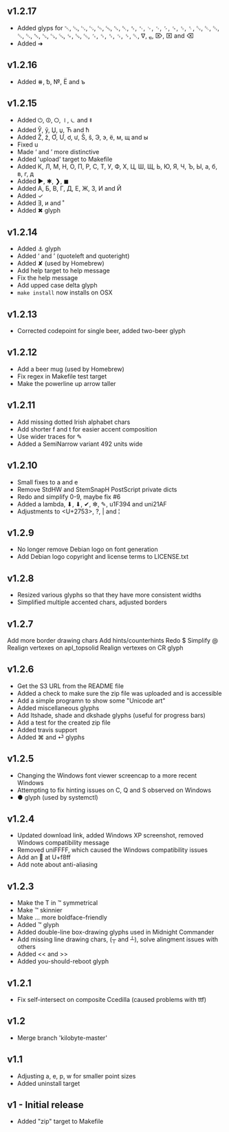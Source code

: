 v1.2.17
-------
- Added glyps for ␀, ␁, ␂, ␃, ␄, ␅, ␆, ␇, ␈, ␉, ␊, ␋, ␌, ␍, ␎, ␏, ␐, ␑,
  ␒, ␓, ␔, ␕, ␖, ␗, ␘, ␙, ␚, ␛, ␜, ␝, ␞, ␟, ␠, ␡, ∇, ⏨, ⌦, ⌧ and ⌫
- Added ➜

v1.2.16
-------

- Added ⧻, ␢, №, Ё and ъ

v1.2.15
-------

- Added ⏻, ⏼, ⭘, ⏽, ⏾ and ⯒
- Added Ў, ў, Џ, џ, Ћ and ћ
- Added Ž, ž, Ơ, Ư, ơ, ư, Š, š, Э, э, ё, м, щ and ы
- Fixed u
- Made ‘ and ’ more distinctive
- Added 'upload' target to Makefile
- Added К, Л, М, Н, О, П, Р, С, Т, У, Ф, Х, Ц, Ш, Щ, Ь, Ю, Я, Ч, Ъ, Ы,
  а, б, в, г, д
- Added ▶, ✱, ❯, ◼
- Added А, Б, В, Г, Д, Е, Ж, З, И and Й
- Added ✓
- Added Ǝ, и and ˚
- Added ✖ glyph

v1.2.14
-------
- Added ⚓ glyph
- Added ‘ and ’ (quoteleft and quoteright)
- Added ✘ (used by Homebrew)
- Add help target to help message
- Fix the help message
- Add upped case delta glyph
- `make install` now installs on OSX

v1.2.13
-------
- Corrected codepoint for single beer, added two-beer glyph

v1.2.12
-------
- Add a beer mug (used by Homebrew)
- Fix regex in Makefile test target
- Make the powerline up arrow taller

v1.2.11
-------
- Add missing dotted Irish alphabet chars
- Add shorter f and t for easier accent composition
- Use wider traces for ✎
- Added a SemiNarrow variant 492 units wide

v1.2.10
-------
- Small fixes to a and e
- Remove StdHW and StemSnapH PostScript private dicts
- Redo and simplify 0-9, maybe fix #6
- Added a lambda, ⬇, ⬇, ✔, ✼, ✎, u1F394 and uni21AF
- Adjustments to <U+2753>, ?, | and ¦

v1.2.9
------
- No longer remove Debian logo on font generation
- Add Debian logo copyright and license terms to LICENSE.txt

v1.2.8
------
- Resized various glyphs so that they have more consistent widths
- Simplified multiple accented chars, adjusted borders

v1.2.7
------
Add more border drawing chars
Add hints/counterhints
Redo $
Simplify @
Realign vertexes on apl_topsolid
Realign vertexes on CR glyph

v1.2.6
------
- Get the S3 URL from the README file
- Added a check to make sure the zip file was uploaded and is accessible
- Add a simple programn to show some "Unicode art"
- Added miscellaneous glyphs
- Add ltshade, shade and dkshade glyphs (useful for progress bars)
- Add a test for the created zip file
- Added travis support
- Added ⌘ and ⏎ glyphs

v1.2.5
------
- Changing the Windows font viewer screencap to a more recent Windows
- Attempting to fix hinting issues on C, Q and S observed on Windows
- ● glyph (used by systemctl)

v1.2.4
------
- Updated download link, added Windows XP screenshot, removed Windows
  compatibility message
- Removed uniFFFF, which caused the Windows compatibility issues
- Add an  at U+f8ff
- Add note about anti-aliasing

v1.2.3
------
- Make the T in ™ symmetrical
- Make ™ skinnier
- Make … more boldface-friendly
- Added ™ glyph
- Added double-line box-drawing glyphs used in Midnight Commander
- Add missing line drawing chars, (┬ and ┴), solve alingment issues with
  others
- Added << and >>
- Added you-should-reboot glyph

v1.2.1
------
- Fix self-intersect on composite Ccedilla (caused problems with ttf)

v1.2
----
- Merge branch 'kilobyte-master'

v1.1
----
- Adjusting a, e, p, w for smaller point sizes
- Added uninstall target

v1 - Initial release
--------------------
- Added "zip" target to Makefile
